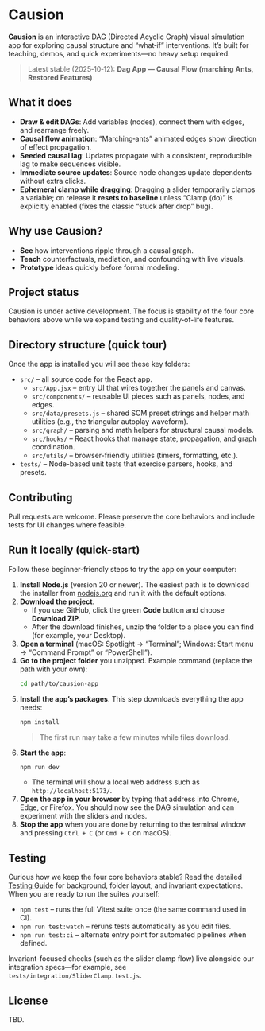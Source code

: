 # Causion

**Causion** is an interactive DAG (Directed Acyclic Graph) visual simulation app for exploring causal structure and “what‑if” interventions. It’s built for teaching, demos, and quick experiments—no heavy setup required.

> Latest stable (2025‑10‑12): **Dag App — Causal Flow (marching Ants, Restored Features)**

## What it does
- **Draw & edit DAGs**: Add variables (nodes), connect them with edges, and rearrange freely.
- **Causal flow animation**: “Marching‑ants” animated edges show direction of effect propagation.
- **Seeded causal lag**: Updates propagate with a consistent, reproducible lag to make sequences visible.
- **Immediate source updates**: Source node changes update dependents without extra clicks.
- **Ephemeral clamp while dragging**: Dragging a slider temporarily clamps a variable; on release it **resets to baseline** unless “Clamp (do)” is explicitly enabled (fixes the classic “stuck after drop” bug).

## Why use Causion?
- **See** how interventions ripple through a causal graph.
- **Teach** counterfactuals, mediation, and confounding with live visuals.
- **Prototype** ideas quickly before formal modeling.

## Project status
Causion is under active development. The focus is stability of the four core behaviors above while we expand testing and quality‑of‑life features.

## Directory structure (quick tour)
Once the app is installed you will see these key folders:

- `src/` – all source code for the React app.
  - `src/App.jsx` – entry UI that wires together the panels and canvas.
  - `src/components/` – reusable UI pieces such as panels, nodes, and edges.
  - `src/data/presets.js` – shared SCM preset strings and helper math utilities (e.g., the triangular autoplay waveform).
  - `src/graph/` – parsing and math helpers for structural causal models.
  - `src/hooks/` – React hooks that manage state, propagation, and graph coordination.
  - `src/utils/` – browser-friendly utilities (timers, formatting, etc.).
- `tests/` – Node-based unit tests that exercise parsers, hooks, and presets.

## Contributing
Pull requests are welcome. Please preserve the core behaviors and include tests for UI changes where feasible.

## Run it locally (quick-start)
Follow these beginner-friendly steps to try the app on your computer:

1. **Install Node.js** (version 20 or newer). The easiest path is to download the installer from [nodejs.org](https://nodejs.org/) and run it with the default options.
2. **Download the project**.
   - If you use GitHub, click the green **Code** button and choose **Download ZIP**.
   - After the download finishes, unzip the folder to a place you can find (for example, your Desktop).
3. **Open a terminal** (macOS: Spotlight → “Terminal”; Windows: Start menu → “Command Prompt” or “PowerShell”).
4. **Go to the project folder** you unzipped. Example command (replace the path with your own):
   ```bash
   cd path/to/causion-app
   ```
5. **Install the app’s packages**. This step downloads everything the app needs:
   ```bash
   npm install
   ```
   > The first run may take a few minutes while files download.
6. **Start the app**:
   ```bash
   npm run dev
   ```
   - The terminal will show a local web address such as `http://localhost:5173/`.
7. **Open the app in your browser** by typing that address into Chrome, Edge, or Firefox. You should now see the DAG simulation and can experiment with the sliders and nodes.
8. **Stop the app** when you are done by returning to the terminal window and pressing `Ctrl + C` (or `Cmd + C` on macOS).

## Testing
Curious how we keep the four core behaviors stable? Read the detailed [Testing Guide](docs/testing.md) for background, folder layout, and invariant expectations. When you are ready to run the suites yourself:

- `npm test` – runs the full Vitest suite once (the same command used in CI).
- `npm run test:watch` – reruns tests automatically as you edit files.
- `npm run test:ci` – alternate entry point for automated pipelines when defined.

Invariant-focused checks (such as the slider clamp flow) live alongside our integration specs—for example, see `tests/integration/SliderClamp.test.js`.

## License
TBD.
